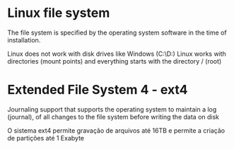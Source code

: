 # Linux file system

The file system is specified by the operating system software in the
time of installation.

Linux does not work with disk drives like Windows (C:\D:)
Linux works with directories (mount points) and everything starts with the directory / (root)

# Extended File System 4 - ext4

Journaling support that supports the operating system to maintain a log (journal), of all changes to the file system before writing the data on disk

O sistema ext4 permite gravação de arquivos até 16TB e permite a criação de partições até 1 Exabyte